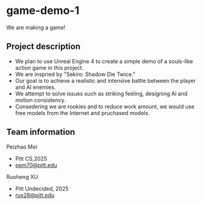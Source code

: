 # game-demo-1


We are making a game!

## Project description

* We plan to use Unreal Engine 4 to create a simple demo of a souls-like action game in this project.    <br>
* We are inspried by "Sekiro: Shadow Die Twice." <br>
*  Our goal is to achieve a realistic and intensive battle between the player and AI enemies.<br>
*  We attempt to solve issues such as striking feeling, designing Ai and motion consistency.<br>   
*  Consedering we are rookies and to reduce work amount, we would use free models from the Internet and pruchased models.
## Team information

Peizhao Mei <br>
* Pitt CS,2025 <br>
* pem70@pitt.edu<br>

Ruoheng XU<br>
* Pitt Undecided, 2025 <br>
* rux28@pitt.edu
